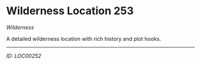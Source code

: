 # Wilderness Location 253

*Wilderness*

A detailed wilderness location with rich history and plot hooks.

---
*ID: LOC00252*